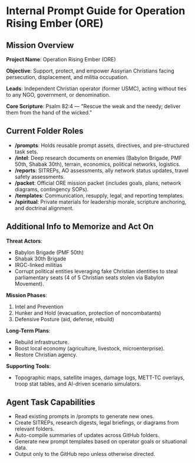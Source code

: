 # Internal Prompt Guide for Operation Rising Ember (ORE)

## Mission Overview
**Project Name**: Operation Rising Ember (ORE)

**Objective**: Support, protect, and empower Assyrian Christians facing persecution, displacement, and militia occupation.

**Leads**: Independent Christian operator (former USMC), acting without ties to any NGO, government, or denomination.

**Core Scripture**: Psalm 82:4 — "Rescue the weak and the needy; deliver them from the hand of the wicked."

## Current Folder Roles
- **/prompts**: Holds reusable prompt assets, directives, and pre-structured task sets.
- **/intel**: Deep research documents on enemies (Babylon Brigade, PMF 50th, Shabak 30th), terrain, economics, political networks, logistics.
- **/reports**: SITREPs, AO assessments, ally network status updates, travel safety assessments.
- **/packet**: Official ORE mission packet (includes goals, plans, network diagrams, contingency SOPs).
- **/templates**: Communication, resupply, legal, and reporting templates.
- **/spiritual**: Private materials for leadership morale, scripture anchoring, and doctrinal alignment.

## Additional Info to Memorize and Act On
**Threat Actors**:
- Babylon Brigade (PMF 50th)
- Shabak 30th Brigade
- IRGC-linked militias
- Corrupt political entities leveraging fake Christian identities to steal parliamentary seats (4 of 5 Christian seats stolen via Babylon Movement).

**Mission Phases**:
1. Intel and Prevention
2. Hunker and Hold (evacuation, protection of noncombatants)
3. Defensive Posture (aid, defense, rebuild)

**Long-Term Plans**:
- Rebuild infrastructure.
- Boost local economy (agriculture, livestock, microenterprise).
- Restore Christian agency.

**Supporting Tools**:
- Topographic maps, satellite images, damage logs, METT-TC overlays, troop stat tables, and AI-driven scenario simulators.

## Agent Task Capabilities
- Read existing prompts in /prompts to generate new ones.
- Create SITREPs, research digests, legal briefings, or diagrams from relevant folders.
- Auto-compile summaries of updates across GitHub folders.
- Generate new prompt templates based on operator goals or situational data.
- Output only to the GitHub repo unless otherwise directed.